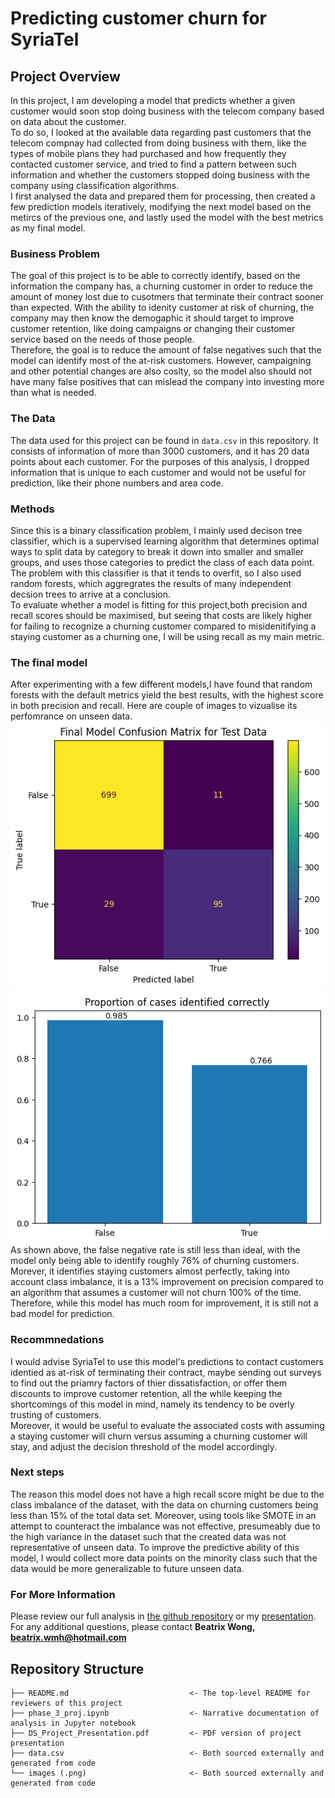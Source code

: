 # Predicting customer churn for SyriaTel

## Project Overview
In this project, I am developing a model that predicts whether a given customer would soon stop doing business with the telecom company based on data about the customer. <br>
To do so, I looked at the available data regarding past customers that the telecom compnay had collected from doing business with them, like the types of mobile plans they had purchased and how frequently they contacted customer service, and tried to find a pattern between such information and whether the customers stopped doing business with the company using classification algorithms. <br>
I first analysed the data and prepared them for processing, then created a few prediction models iteratively, modifying the next model based on the metircs of the previous one, and lastly used the model with the best metrics as my final model. <br>

### Business Problem
The goal of this project is to be able to correctly identify, based on the information the company has, a churning customer in order to reduce the amount of money lost due to cusotmers that terminate their contract sooner than expected. With the ability to idenity customer at risk of churning, the company may then know the demogaphic it should target to improve customer retention, like doing campaigns or changing their customer service based on the needs of those people. <br>
Therefore, the goal is to reduce the amount of false negatives such that the model can identify most of the at-risk customers. However, campaigning and other potential changes are also coslty, so the model also should not have many false positives that can mislead the company into investing more than what is needed.
### The Data
The data used for this project can be found in `data.csv` in this repository. It consists of information of more than 3000 customers, and it has 20 data points about each customer. For the purposes of this analysis, I dropped information that is unique to each customer and would not be useful for prediction, like their phone numbers and area code.

### Methods
Since this is a binary classification problem, I mainly used decison tree classifier, which is a supervised learning algorithm that determines optimal ways to split data by category to break it down into smaller and smaller groups, and uses those categories to predict the class of each data point. The problem with this classifier is that it tends to overfit, so I also used random forests, which aggregrates the results of many independent decsion trees to arrive at a conclusion. <br>
To evaluate whether a model is fitting for this project,both precision and recall scores should be maximised, but seeing that costs are likely higher for failing to recognize a churning customer compared to misidenitifying a staying customer as a churning one, I will be using recall as my main metric.

### The final model
After experimenting with a few different models,I have found that random forests with the default metrics yield the best results, with the highest score in both precision and recall. Here are couple of images to vizualise its perfomrance on unseen data. <br>
![Confusion Matrix](conf.png) 
![recall](recall.png) <br>
As shown above, the false negative rate is still less than ideal, with the model only being able to identify roughly 76% of churning customers. Morever, it identifies staying customers almost perfectly, taking into account class imbalance, it is a 13% improvement on precision compared to an algorithm that assumes a customer will not churn 100% of the time. Therefore, while this model has much room for improvement, it is still not a bad model for prediction.

### Recommnedations
I would advise SyriaTel to use this model's predictions to contact customers identied as at-risk of terminating their contract, maybe sending out surveys to find out the priamry factors of thier dissatisfaction, or offer them discounts to improve customer retention, all the while keeping the shortcomings of this model in mind, namely its tendency to be overly trusting of customers. <br>
Moreover, it would be useful to evaluate the associated costs with assuming a staying customer will churn versus assuming a churning customer will stay, and adjust the decision threshold of the model accordingly.

### Next steps
The reason this model does not have a high recall score might be due to the class imbalance of the dataset, with the data on churning customers being less than 15% of the total data set. Moreover, using tools like SMOTE in an attempt to counteract the imbalance was not effective, presumeably due to the high variance in the dataset such that the created data was not representative of unseen data. To improve the predictive ability of this model, I would collect more data points on the minority class such that the data would be more generalizable to future unseen data.

### For More Information 
Please review our full analysis in [the github repository](https://github.com/Beatrixwmh/phase-3-project) or my [presentation](https://github.com/Beatrixwmh/phase-3-project/blob/main/phase-3-presentation.pdf).\
For any additional questions, please contact **Beatrix Wong, beatrix.wmh@hotmail.com**

## Repository Structure
```
├── README.md                           <- The top-level README for reviewers of this project
├── phase_3_proj.ipynb                  <- Narrative documentation of analysis in Jupyter notebook
├── DS_Project_Presentation.pdf         <- PDF version of project presentation
├── data.csv                            <- Both sourced externally and generated from code
└── images (.png)                       <- Both sourced externally and generated from code
```
